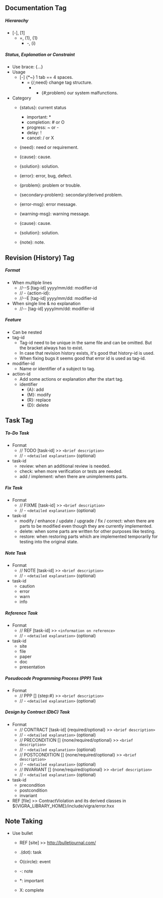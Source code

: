 ## Documentation Tag

##### Hierarachy
- [-], [1]
	- =, (1), {1}
		- -, (i)

##### Status, Explanation or Constraint
- Use brace: {...}
- Usage
	- [-] {*~} 1 tab == 4 spaces.
		- = {/;need} change tag structure.
			- - {#;problem} our system malfunctions.
- Category
	- {status}: current status
		- important: *
		- completion: # or O
		- progress: ~ or -
		- delay: !
		- cancel: / or X

	- {need}: need or requirement.
	- {cause}: cause.
	- {solution}: solution.
	- {error}: error, bug, defect.
	- {problem}: problem or trouble.
	- {secondary-problem}: secondary/derived problem.

	- {error-msg}: error message.
	- {warning-msg}: warning message.

	- {cause}: cause.
	- {solution}: solution.

	- {note}: note.

## Revision (History) Tag

##### Format
- When multiple lines
	- //--S [tag-id] yyyy/mm/dd: modifier-id
	- //	- {action-id}: <explanation>
	- //--E [tag-id] yyyy/mm/dd: modifier-id
- When single line & no explanation
	- //-- [tag-id] yyyy/mm/dd: modifier-id

##### Feature
- Can be nested
- tag-id
	- Tag-id need to be unique in the same file and can be omitted. But the bracket always has to exist.
	- In case that revision history exists, it's good that history-id is used.
	- When fixing bugs it seems good that error id is used as tag-id.
- modifier-id
	- Name or identifier of a subject to tag.
- action-id
	- Add some actions or explanation after the start tag.
	- identifier
		- {A}: add
		- {M}: modify
		- {R}: replace
		- {D}: delete


## Task Tag

##### To-Do Task
- Format
	- // TODO [task-id] >> `<brief description>`
	- //  - `<detailed explanation>` (optional)
- task-id
	- review: when an additional review is needed.
	- check: when more verification or tests are needed.
	- add / implement: when there are unimplements parts.

##### Fix Task
- Format
	- // FIXME [task-id] >> `<brief description>`
	- //  - `<detailed explanation>` (optional)
- task-id
	- modify / enhance / update / upgrade / fix / correct: when there are parts to be modified even though they are currently implemented.
	- delete: when some parts are written for other purposes like testing.
	- restore: when restoring parts which are implemented temporarily for testing into the original state.

##### Note Task
- Format
	- // NOTE [task-id] >> `<brief description>`
	- //  - `<detailed explanation>` (optional)
- task-id
	- caution
	- error
	- warn
	- info

##### Reference Task
- Format
	- // REF [task-id] >> `<information on reference>`
	- //  - `<detailed explanation>` (optional)
- task-id
	- site
	- file
	- paper
	- doc
	- presentation

##### Pseudocode Programming Process (PPP) Task
- Format
	- // PPP [] {step:#} >> `<brief description>`
	- //  - `<detailed explanation>` (optional)

##### Design by Contract (DbC) Task
- Format
	- // CONTRACT [task-id] {required/optional} >> `<brief description>`
	- //  - `<detailed explanation>` (optional)
	- // PRECONDITION [] {none/required/optional} >> `<brief description>`
	- //  - `<detailed explanation>` (optional)
	- // POSTCONDITION [] {none/required/optional} >> `<brief description>`
	- //  - `<detailed explanation>` (optional)
	- // INVARIANT [] {none/required/optional} >> `<brief description>`
	- //  - `<detailed explanation>` (optional)
- task-id
	- precondition
	- postcondition
	- invariant
- REF [file] >> ContractViolation and its derived classes in ${VIGRA_LIBRARY_HOME}/include/vigra/error.hxx

## Note Taking
- Use bullet
	- REF [site] >> http://bulletjournal.com/

	- .(dot): task
	- O(circle): event
	- -: note
	- *: important
	- X: complete
